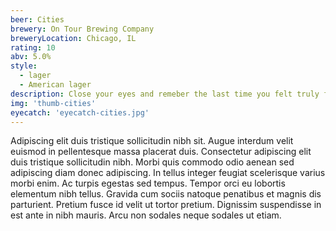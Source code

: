 ```yaml
---
beer: Cities
brewery: On Tour Brewing Company
breweryLocation: Chicago, IL
rating: 10
abv: 5.0%
style:
  - lager
  - American lager
description: Close your eyes and remeber the last time you felt truly free, suspended in a moment independent of the past and future. Maybe it's a road trip you took in college, a lwan chai with a lake view, or finally seeing your avorite band live on a warm summer's night. On Tour Brewing Company celebrates life's understated, casually significant, yet fleeting moments with beers like our Cities, Mexican lager. Crisp and clean malt profile with a touch of lime hop aroma and flavor.
img: 'thumb-cities'
eyecatch: 'eyecatch-cities.jpg'
---
```

Adipiscing elit duis tristique sollicitudin nibh sit. Augue interdum velit euismod in pellentesque massa placerat duis. Consectetur adipiscing elit duis tristique sollicitudin nibh. Morbi quis commodo odio aenean sed adipiscing diam donec adipiscing. In tellus integer feugiat scelerisque varius morbi enim. Ac turpis egestas sed tempus. Tempor orci eu lobortis elementum nibh tellus. Gravida cum sociis natoque penatibus et magnis dis parturient. Pretium fusce id velit ut tortor pretium. Dignissim suspendisse in est ante in nibh mauris. Arcu non sodales neque sodales ut etiam.
